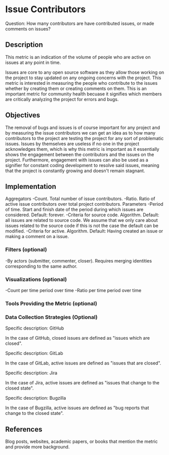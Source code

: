 # Issue Contributors

Question: How many contributors are have contributed issues, or made comments on issues?

## Description
This metric is an indication of the volume of people who are active on issues at any point in time. 

Issues are core to any open source software as they allow those working on the project to stay updated on any ongoing
concerns with the project. This metric is interested in measuring the people who contribute to the issues whether by creating
them or creating comments on them. This is an important metric for community health becuase it signifies which members are
critically analyzing the project for errors and bugs.

## Objectives
The removal of bugs and issues is of course important for any project and by measuring the issue contributors we can get an
idea as to how many contributors to the project are testing the project for any sort of problematic issues. Issues by
themselves are useless if no one in the project acknowledges them, which is why this metric is important as it essentially
shows the engagement between the contributors and the issues on the project. Furthermore, engagement with issues can also be
used as a signifier for constant coding development to resolve said issues, meaning that the project is constantly growing
and doesn't remain stagnant.

## Implementation
Aggregators
  -Count. Total number of issue contributors.
  -Ratio. Ratio of active issue contributors over total project contributors.
Parameters
  -Period of time. Start and finish date of the period during which issues are considered. Default: forever.
  -Criteria for source code. Algorithm. Default: all issues are related to source code.
   We assume that we only care about issues related to the source code if this is not the case the default can be modified.
  -Criteria for active. Algorithm. Default: Having created an issue or making a comment on a issue.

### Filters (optional)
  -By actors (submitter, commenter, closer). Requires merging identities corresponding to the same author.

### Visualizations (optional)
  -Count per time period over time
  -Ratio per time period over time

### Tools Providing the Metric (optional)


### Data Collection Strategies (Optional)
Specific description: GitHub

In the case of GitHub, closed issues are defined as "issues which are closed".

Specific description: GitLab

In the case of GitLab, active issues are defined as "issues that are closed".

Specific description: Jira

In the case of Jira, active issues are defined as "issues that change to the closed state".

Specific description: Bugzilla

In the case of Bugzilla, active issues are defined as "bug reports that change to the closed state".

## References
Blog posts, websites, academic papers, or books that mention the metric and provide more background.
